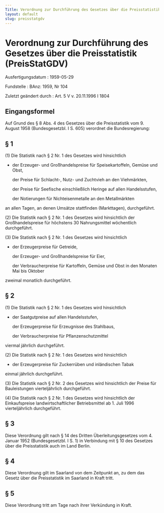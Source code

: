 ```yaml
---
Title: Verordnung zur Durchführung des Gesetzes über die Preisstatistik
layout: default
slug: preisstatgdv
---
```


# Verordnung zur Durchführung des Gesetzes über die Preisstatistik (PreisStatGDV)

Ausfertigungsdatum
:   1959-05-29

Fundstelle
:   BAnz: 1959, Nr 104

Zuletzt geändert durch
:   Art. 5 V v. 20.11.1996 I 1804


## Eingangsformel

Auf Grund des § 8 Abs. 4 des Gesetzes über die Preisstatistik vom 9.
August 1958 (Bundesgesetzbl. I S. 605) verordnet die Bundesregierung:


## § 1

(1) Die Statistik nach § 2 Nr. 1 des Gesetzes wird hinsichtlich

*   der Erzeuger- und Großhandelspreise für Speisekartoffeln, Gemüse und
    Obst,

    der Preise für Schlacht-, Nutz- und Zuchtvieh an den Viehmärkten,

    der Preise für Seefische einschließlich Heringe auf allen
    Handelsstufen,

    der Notierungen für Nichteisenmetalle an den Metallmärkten



an allen Tagen, an denen Umsätze stattfinden (Markttagen),
durchgeführt.

(2) Die Statistik nach § 2 Nr. 1 des Gesetzes wird hinsichtlich der
Großhandelspreise für höchstens 30 Nahrungsmittel wöchentlich
durchgeführt.

(3) Die Statistik nach § 2 Nr. 1 des Gesetzes wird hinsichtlich

*   der Erzeugerpreise für Getreide,

    der Erzeuger- und Großhandelspreise für Eier,

    der Verbraucherpreise für Kartoffeln, Gemüse und Obst in den Monaten
    Mai bis Oktober



zweimal monatlich durchgeführt.


## § 2

(1) Die Statistik nach § 2 Nr. 1 des Gesetzes wird hinsichtlich

*   der Saatgutpreise auf allen Handelsstufen,

    der Erzeugerpreise für Erzeugnisse des Stahlbaus,

    der Verbraucherpreise für Pflanzenschutzmittel



viermal jährlich durchgeführt.

(2) Die Statistik nach § 2 Nr. 1 des Gesetzes wird hinsichtlich

*   der Erzeugerpreise für Zuckerrüben und inländischen Tabak



einmal jährlich durchgeführt.

(3) Die Statistik nach § 2 Nr. 2 des Gesetzes wird hinsichtlich der
Preise für Bauleistungen vierteljährlich durchgeführt.

(4) Die Statistik nach § 2 Nr. 1 des Gesetzes wird hinsichtlich der
Einkaufspreise landwirtschaftlicher Betriebsmittel ab 1. Juli 1996
vierteljährlich durchgeführt.


## § 3

Diese Verordnung gilt nach § 14 des Dritten Überleitungsgesetzes vom
4\. Januar 1952 (Bundesgesetzbl. I S. 1) in Verbindung mit § 10 des
Gesetzes über die Preisstatistik auch im Land Berlin.


## § 4

Diese Verordnung gilt im Saarland von dem Zeitpunkt an, zu dem das
Gesetz über die Preisstatistik im Saarland in Kraft tritt.


## § 5

Diese Verordnung tritt am Tage nach ihrer Verkündung in Kraft.

